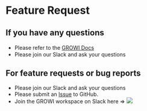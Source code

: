 # Feature Request 

## If you have any questions
- Please refer to the [GROWI Docs](https://docs.growi.org/en/)　
- Please join our Slack and ask your questions

##  For feature requests or bug reports
- Please join our Slack and ask your questions
- Please submit an [Issue](https://github.com/weseek/growi/issues) to GitHub.
- Join the GROWI workspace on Slack here => <a href="https://growi-slackin.weseek.co.jp/"><img src="https://growi-slackin.weseek.co.jp/badge.svg"></a> 